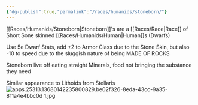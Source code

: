 ```yaml
---
{"dg-publish":true,"permalink":"/races/humanids/stoneborn/"}
---
```


[[Races/Humanids/Stoneborn\|Stoneborn]]'s are a [[Races/Race\|Race]] of Short Sone skinned [[Races/Humanids/Human\|Human]]s (Dwarfs)

Use 5e Dwarf Stats, add +2 to Armor Class due to the Stone Skin, but also -10 to speed due to the sluggish nature of being MADE OF ROCKS

Stoneborn live off eating straight Minerals, food not bringing the substance they need


Similar appearance to Lithoids from Stellaris
![apps.25313.13680142235800829.be02f326-8eda-43cc-9a35-811a4e4bbc0d 1.jpg](/img/user/apps.25313.13680142235800829.be02f326-8eda-43cc-9a35-811a4e4bbc0d%201.jpg)